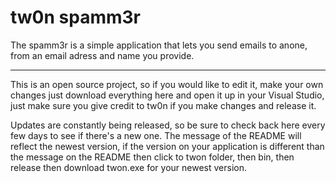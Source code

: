 tw0n spamm3r
====================

The spamm3r is a simple application that lets you send emails to anone, from an email adress and name you provide.

----

This is an open source project, so if you would like to edit it, make your own changes just download everything here and open it up in your Visual Studio, just make sure you give credit to tw0n if you make changes and release it.

Updates are constantly being released, so be sure to check back here every few days to see if there's a new one. The message of the README will reflect the newest version, if the version on your application is different than the message on the README then click to twon folder, then bin, then release then download twon.exe for your newest version.